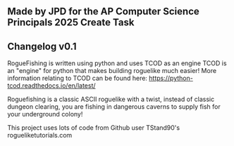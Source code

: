 Made by JPD for the AP Computer Science Principals 2025 Create Task
-------------------------------------------------------------------------------------------------------------------------------------------------------------------------------
Changelog v0.1
-------------------------------------------------------------------------------------------------------------------------------------------------------------------------------
RogueFishing is written using python and uses TCOD as an engine
TCOD is an "engine" for python that makes building roguelike much easier! More information relating to TCOD can be found here: https://python-tcod.readthedocs.io/en/latest/

Roguefishing is a classic ASCII roguelike with a twist, instead of classic dungeon clearing, you are fishing in dangerous caverns to supply fish for your underground colony!

This project uses lots of code from Github user TStand90's rogueliketutorials.com
